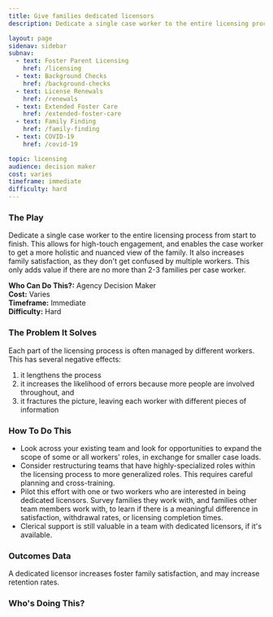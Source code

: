 ```yaml
---
title: Give families dedicated licensors
description: Dedicate a single case worker to the entire licensing process from start to finish

layout: page
sidenav: sidebar
subnav:
  - text: Foster Parent Licensing
    href: /licensing
  - text: Background Checks
    href: /background-checks
  - text: License Renewals
    href: /renewals
  - text: Extended Foster Care
    href: /extended-foster-care
  - text: Family Finding
    href: /family-finding
  - text: COVID-19
    href: /covid-19

topic: licensing
audience: decision maker
cost: varies
timeframe: immediate
difficulty: hard
---
```



### The Play

Dedicate a single case worker to the entire licensing process from start to finish. This allows for high-touch engagement, and enables the case worker to get a more holistic and nuanced view of the family. It also increases family satisfaction, as they don't get confused by multiple workers. This only adds value if there are no more than 2-3 families per case worker. 

**Who Can Do This?:**
Agency Decision Maker<br />
**Cost:**
Varies<br />
**Timeframe:**
Immediate<br />
**Difficulty:**
Hard<br />

### The Problem It Solves

Each part of the licensing process is often managed by different workers. This has several negative effects: 
1. it lengthens the process
1. it increases the likelihood of errors because more people are involved throughout, and 
1. it fractures the picture, leaving each worker with different pieces of information

### How To Do This

* Look across your existing team and look for opportunities to expand the scope of some or all workers' roles, in exchange for smaller case loads.
* Consider restructuring teams that have highly-specialized roles within the licensing process to more generalized roles. This requires careful planning and cross-training.
* Pilot this effort with one or two workers who are interested in being dedicated licensors. Survey families they work with, and families other team members work with, to learn if there is a meaningful difference in satisfaction, withdrawal rates, or licensing completion times.
* Clerical support is still valuable in a team with dedicated licensors, if it's available.


### Outcomes Data

A dedicated licensor increases foster family satisfaction, and may increase retention rates.

### Who's Doing This?

